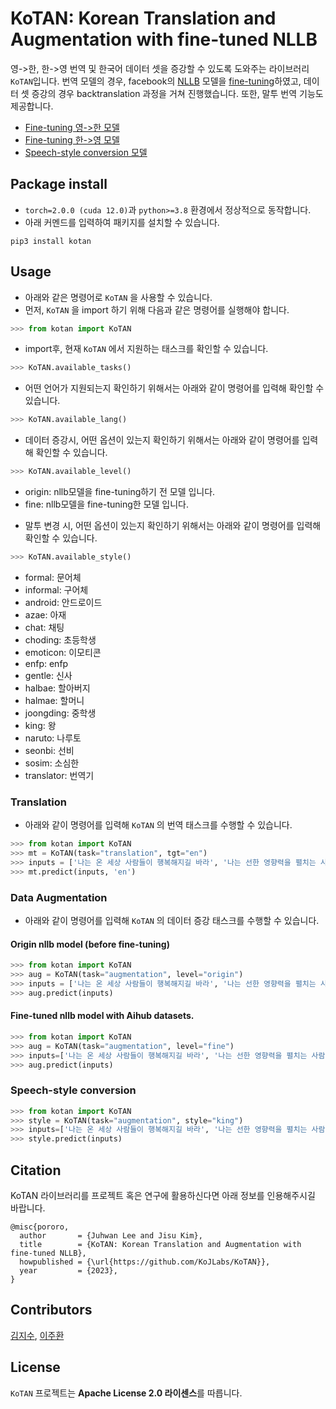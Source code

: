 # KoTAN: Korean Translation and Augmentation with fine-tuned NLLB

영->한, 한->영 번역 및 한국어 데이터 셋을 증강할 수 있도록 도와주는 라이브러리 `KoTAN`입니다.
번역 모델의 경우, facebook의 [NLLB](https://arxiv.org/abs/2207.04672) 모델을 [fine-tuning](https://github.com/KoJLabs/fine-tuning-nllb)하였고, 데이터 셋 증강의 경우 backtranslation 과정을 거쳐 진행했습니다.
또한, 말투 번역 기능도 제공합니다.

* [Fine-tuning 영->한 모델](https://huggingface.co/KoJLabs/nllb-finetuned-en2ko)
* [Fine-tuning 한->영 모델](https://huggingface.co/KoJLabs/nllb-finetuned-ko2en) 
* [Speech-style conversion 모델](https://huggingface.co/KoJLabs/bart-speech-style-converter)

## Package install
* `torch=2.0.0 (cuda 12.0)`과 `python>=3.8` 환경에서 정상적으로 동작합니다.
* 아래 커멘드를 입력하여 패키지를 설치할 수 있습니다.
```
pip3 install kotan
```

## Usage
* 아래와 같은 명령어로 `KoTAN` 을 사용할 수 있습니다.
* 먼저, `KoTAN` 을 import 하기 위해 다음과 같은 명령어를 실행해야 합니다.
```python
>>> from kotan import KoTAN
```
* import후, 현재 `KoTAN` 에서 지원하는 태스크를 확인할 수 있습니다.
```python
>>> KoTAN.available_tasks()
```
* 어떤 언어가 지원되는지 확인하기 위해서는 아래와 같이 명령어를 입력해 확인할 수 있습니다.
```python
>>> KoTAN.available_lang()
```
* 데이터 증강시, 어떤 옵션이 있는지 확인하기 위해서는 아래와 같이 명령어를 입력해 확인할 수 있습니다.
```python
>>> KoTAN.available_level()
```
  - origin: nllb모델을 fine-tuning하기 전 모델 입니다.
  - fine: nllb모델을 fine-tuning한 모델 입니다.
* 말투 변경 시, 어떤 옵션이 있는지 확인하기 위해서는 아래와 같이 명령어를 입력해 확인할 수 있습니다.
```python
>>> KoTAN.available_style()
```
* formal: 문어체
* informal: 구어체
* android: 안드로이드
* azae: 아재
* chat: 채팅
* choding: 초등학생
* emoticon: 이모티콘
* enfp: enfp
* gentle: 신사
* halbae: 할아버지
* halmae: 할머니
* joongding: 중학생
* king: 왕
* naruto: 나루토
* seonbi: 선비
* sosim: 소심한
* translator: 번역기

### Translation
* 아래와 같이 명령어를 입력해 `KoTAN` 의 번역 태스크를 수행할 수 있습니다.
```python
>>> from kotan import KoTAN
>>> mt = KoTAN(task="translation", tgt="en")
>>> inputs = ['나는 온 세상 사람들이 행복해지길 바라', '나는 선한 영향력을 펼치는 사람이 되고 싶어']
>>> mt.predict(inputs, 'en')
```

### Data Augmentation
* 아래와 같이 명령어를 입력해 `KoTAN` 의 데이터 증강 태스크를 수행할 수 있습니다.

#### Origin nllb model (before fine-tuning)
```python
>>> from kotan import KoTAN
>>> aug = KoTAN(task="augmentation", level="origin")
>>> inputs = ['나는 온 세상 사람들이 행복해지길 바라', '나는 선한 영향력을 펼치는 사람이 되고 싶어']
>>> aug.predict(inputs)
```

#### Fine-tuned nllb model with Aihub datasets.
```python
>>> from kotan import KoTAN
>>> aug = KoTAN(task="augmentation", level="fine")
>>> inputs=['나는 온 세상 사람들이 행복해지길 바라', '나는 선한 영향력을 펼치는 사람이 되고 싶어']
>>> aug.predict(inputs)
```

### Speech-style conversion
```python
>>> from kotan import KoTAN
>>> style = KoTAN(task="augmentation", style="king")
>>> inputs=['나는 온 세상 사람들이 행복해지길 바라', '나는 선한 영향력을 펼치는 사람이 되고 싶어']
>>> style.predict(inputs)
```

## Citation
KoTAN 라이브러리를 프로젝트 혹은 연구에 활용하신다면 아래 정보를 인용해주시길 바랍니다.
```
@misc{pororo,
  author       = {Juhwan Lee and Jisu Kim},
  title        = {KoTAN: Korean Translation and Augmentation with fine-tuned NLLB},
  howpublished = {\url{https://github.com/KoJLabs/KoTAN}},
  year         = {2023},
}
```

## Contributors
[김지수](https://github.com/merry555), [이주환](https://github.com/juhwanlee-diquest)

## License
`KoTAN` 프로젝트는 **Apache License 2.0 라이센스**를 따릅니다.
